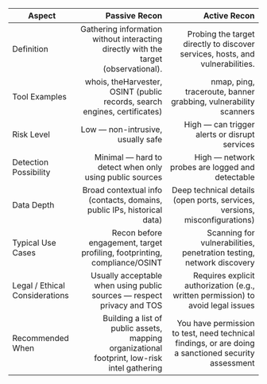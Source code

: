 | Aspect | Passive Recon | Active Recon |
|---|---:|---:|
| Definition | Gathering information without interacting directly with the target (observational). | Probing the target directly to discover services, hosts, and vulnerabilities. |
| Tool Examples | whois, theHarvester, OSINT (public records, search engines, certificates) | nmap, ping, traceroute, banner grabbing, vulnerability scanners |
| Risk Level | Low — non-intrusive, usually safe | High — can trigger alerts or disrupt services |
| Detection Possibility | Minimal — hard to detect when only using public sources | High — network probes are logged and detectable |
| Data Depth | Broad contextual info (contacts, domains, public IPs, historical data) | Deep technical details (open ports, services, versions, misconfigurations) |
| Typical Use Cases | Recon before engagement, target profiling, footprinting, compliance/OSINT | Scanning for vulnerabilities, penetration testing, network discovery |
| Legal / Ethical Considerations | Usually acceptable when using public sources — respect privacy and TOS | Requires explicit authorization (e.g., written permission) to avoid legal issues |
| Recommended When | Building a list of public assets, mapping organizational footprint, low-risk intel gathering | You have permission to test, need technical findings, or are doing a sanctioned security assessment |

